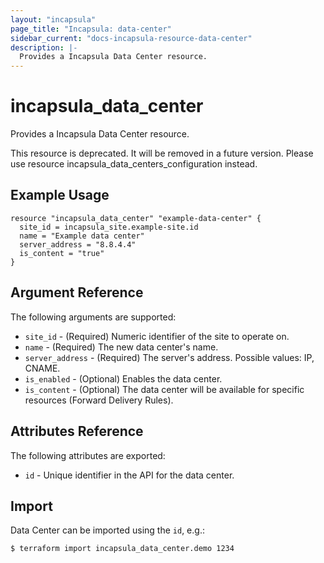```yaml
---
layout: "incapsula"
page_title: "Incapsula: data-center"
sidebar_current: "docs-incapsula-resource-data-center"
description: |-
  Provides a Incapsula Data Center resource.
---
```


# incapsula_data_center

Provides a Incapsula Data Center resource. 

This resource is deprecated. It will be removed in a future version. 
Please use resource incapsula_data_centers_configuration instead.

## Example Usage

```hcl
resource "incapsula_data_center" "example-data-center" {
  site_id = incapsula_site.example-site.id
  name = "Example data center"
  server_address = "8.8.4.4"
  is_content = "true"
}
```

## Argument Reference

The following arguments are supported:

* `site_id` - (Required) Numeric identifier of the site to operate on.
* `name` - (Required) The new data center's name.
* `server_address` - (Required) The server's address. Possible values: IP, CNAME.
* `is_enabled` - (Optional) Enables the data center.
* `is_content` - (Optional) The data center will be available for specific resources (Forward Delivery Rules).

## Attributes Reference

The following attributes are exported:

* `id` - Unique identifier in the API for the data center.

## Import

Data Center can be imported using the `id`, e.g.:

```
$ terraform import incapsula_data_center.demo 1234
```